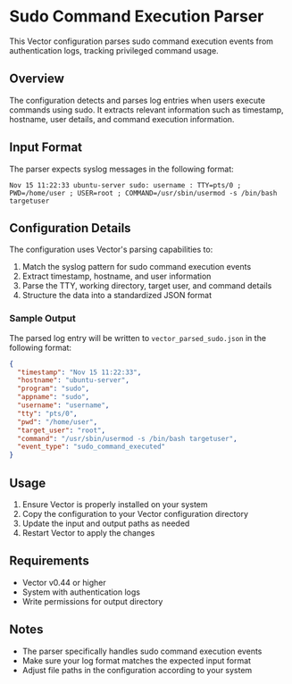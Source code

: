 # Sudo Command Execution Parser

This Vector configuration parses sudo command execution events from authentication logs, tracking privileged command usage.

## Overview

The configuration detects and parses log entries when users execute commands using sudo. It extracts relevant information such as timestamp, hostname, user details, and command execution information.

## Input Format

The parser expects syslog messages in the following format:

```
Nov 15 11:22:33 ubuntu-server sudo: username : TTY=pts/0 ; PWD=/home/user ; USER=root ; COMMAND=/usr/sbin/usermod -s /bin/bash targetuser
```

## Configuration Details

The configuration uses Vector's parsing capabilities to:
1. Match the syslog pattern for sudo command execution events
2. Extract timestamp, hostname, and user information
3. Parse the TTY, working directory, target user, and command details
4. Structure the data into a standardized JSON format

### Sample Output

The parsed log entry will be written to `vector_parsed_sudo.json` in the following format:

```json
{
  "timestamp": "Nov 15 11:22:33",
  "hostname": "ubuntu-server",
  "program": "sudo",
  "appname": "sudo",
  "username": "username",
  "tty": "pts/0",
  "pwd": "/home/user",
  "target_user": "root",
  "command": "/usr/sbin/usermod -s /bin/bash targetuser",
  "event_type": "sudo_command_executed"
}
```

## Usage

1. Ensure Vector is properly installed on your system
2. Copy the configuration to your Vector configuration directory
3. Update the input and output paths as needed
4. Restart Vector to apply the changes

## Requirements

- Vector v0.44 or higher
- System with authentication logs
- Write permissions for output directory

## Notes

- The parser specifically handles sudo command execution events
- Make sure your log format matches the expected input format
- Adjust file paths in the configuration according to your system
